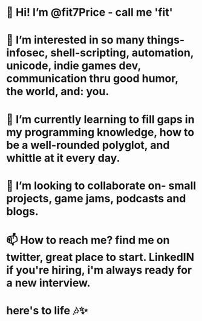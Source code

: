 # 👋 Hi! I’m @fit7Price - call me 'fit'
# 👀 I’m interested in so many things- infosec, shell-scripting, automation, unicode, indie games dev, communication thru good humor, the world, and: you.
# 🌱 I’m currently learning to fill gaps in my programming knowledge, how to be a well-rounded polyglot, and whittle at it every day.
# 💞️ I’m looking to collaborate on- small projects, game jams, podcasts and blogs.
# 📫 How to reach me? find me on twitter, great place to start. LinkedIN if you're hiring, i'm always ready for a new interview.

# here's to life 🎶✨

